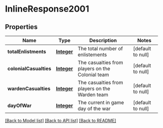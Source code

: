 # InlineResponse2001
## Properties

Name | Type | Description | Notes
------------ | ------------- | ------------- | -------------
**totalEnlistments** | [**Integer**](integer.md) | The total number of enlistements | [default to null]
**colonialCasualties** | [**Integer**](integer.md) | The casualties from players on the Colonial team | [default to null]
**wardenCasualties** | [**Integer**](integer.md) | The casualties from players on the Warden team | [default to null]
**dayOfWar** | [**Integer**](integer.md) | The current in game day of the war | [default to null]

[[Back to Model list]](../README.md#documentation-for-models) [[Back to API list]](../README.md#documentation-for-api-endpoints) [[Back to README]](../README.md)

